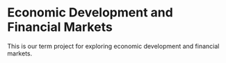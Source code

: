 # Economic Development and Financial Markets
This is our term project for exploring economic development and financial markets.
